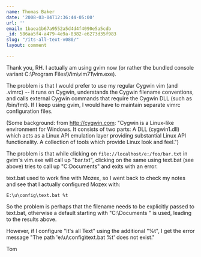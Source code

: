 ```yaml
---
name: Thomas Baker
date: '2008-03-04T12:36:44-05:00'
url: ''
email: 1baea1b67a9552a5d4d4f4090e5a5cdb
_id: 586aa5f4-a479-4e9a-8382-e6273d35f983
slug: "/its-all-text-v080/"
layout: comment

---
```


Thank you, RH.  I actually am using gvim now (or rather the 
bundled console variant C:\Program Files\Vim\vim71\vim.exe).

The problem is that I would prefer to use my regular Cygwin vim 
(and .vimrc) -- it runs on Cygwin, understands the Cygwin filename 
conventions, and calls external Cygwin commands that require the 
Cygwin DLL (such as /bin/fmt).  If I keep using gvim, I would have 
to maintain separate vimrc configuration files.

(Some background: from http://cygwin.com:
"Cygwin is a Linux-like environment for Windows. 
It consists of two parts: A DLL (cygwin1.dll) which acts as a 
Linux API emulation layer providing substantial Linux API functionality.
A collection of tools which provide Linux look and feel.")

The problem is that while clicking on <code>file://localhost/e:/foo/bar.txt</code>
in gvim's vim.exe will call up "bar.txt", clicking on the same using text.bat (see 
above) tries to call up "C:Documents" and exits with an error.  

text.bat used to work fine with Mozex, so I went back to check my
notes and see that I actually configured Mozex with:

    E:\u\config\text.bat %t

So the problem is perhaps that the filename needs to be explicitly
passed to text.bat, otherwise a default starting with "C:\Documents "
is used, leading to the results above.

However, if I configure "It's all Text" using the additional "%t", I 
get the error message "The path 'e:\u\config\text.bat %t' does not 
exist."

Tom
